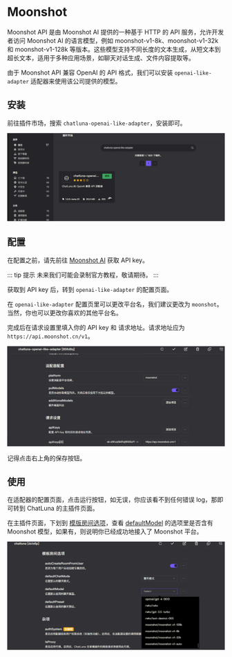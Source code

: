 # Moonshot

Moonshot API 是由 Moonshot AI 提供的一种基于 HTTP 的 API 服务，允许开发者访问 Moonshot AI 的语言模型，例如 moonshot-v1-8k、moonshot-v1-32k 和 moonshot-v1-128k 等版本。这些模型支持不同长度的文本生成，从短文本到超长文本，适用于多种应用场景，如聊天对话生成、文件内容提取等。

由于 Moonshot API 兼容 OpenAI 的 API 格式，我们可以安装 `openai-like-adapter` 适配器来使用该公司提供的模型。

## 安装

前往插件市场，搜索 `chatluna-openai-like-adapter`，安装即可。

![openai-like-adapter](../../public/images/image-11.png)

## 配置

在配置之前，请先前往 [Moonshot AI](https://platform.moonshot.cn/console/api-keys) 获取 API key。

::: tip 提示
未来我们可能会录制官方教程，敬请期待。
:::

获取到 API key 后，转到 `openai-like-adapter` 的配置页面。

在 `openai-like-adapter` 配置页里可以更改平台名，我们建议更改为 `moonshot`。
当然，你也可以更改你喜欢的其他平台名。

完成后在请求设置里填入你的 API key 和 请求地址。请求地址应为 `https://api.moonshot.cn/v1`。

![alt text](../../public/images/image-20.png)

记得点击右上角的保存按钮。

## 使用

在适配器的配置页面，点击运行按钮，如无误，你应该看不到任何错误 log，那即可转到 ChatLuna 的主插件页面。

在主插件页面，下划到 [模版房间选项](../useful-configurations.md#模版房间选项)，查看 [defaultModel](../useful-configurations.md#defaultmodel) 的选项里是否含有 Moonshot 模型，如果有，则说明你已经成功地接入了 Moonshot 平台。

![alt text](../../public/images/image-21.png)

